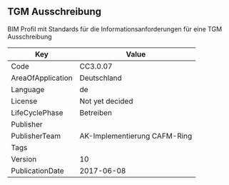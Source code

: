 ## TGM Ausschreibung
BIM Profil mit Standards für die Informationsanforderungen für eine TGM Ausschreibung

Key | Value |
--|--|
Code | CC3.0.07 |  
AreaOfApplication | Deutschland |  
Language | de |  
License | Not yet decided |  
LifeCyclePhase | Betreiben |  
Publisher | [](https://www.realfm.de/) |  
PublisherTeam | AK-Implementierung CAFM-Ring |  
Tags |  |  
Version | 10 |  
PublicationDate | 2017-06-08 |  
